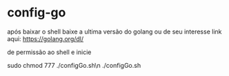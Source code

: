 # config-go
após baixar o shell baixe a ultima versão do golang ou de seu interesse link aqui: https://golang.org/dl/

de permissão ao shell e inicie

  sudo chmod 777 ./configGo.sh\n
  ./configGo.sh
 
